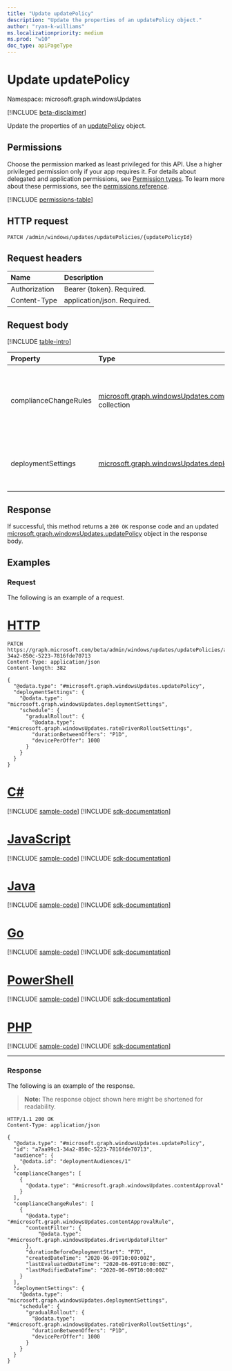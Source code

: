```yaml
---
title: "Update updatePolicy"
description: "Update the properties of an updatePolicy object."
author: "ryan-k-williams"
ms.localizationpriority: medium
ms.prod: "w10"
doc_type: apiPageType
---
```


# Update updatePolicy
Namespace: microsoft.graph.windowsUpdates

[!INCLUDE [beta-disclaimer](../../includes/beta-disclaimer.md)]

Update the properties of an [updatePolicy](../resources/windowsupdates-updatepolicy.md) object.

## Permissions
Choose the permission marked as least privileged for this API. Use a higher privileged permission only if your app requires it. For details about delegated and application permissions, see [Permission types](/graph/permissions-overview#permission-types). To learn more about these permissions, see the [permissions reference](/graph/permissions-reference).

<!-- { "blockType": "permissions", "name": "windowsupdates_updatepolicy_update" } -->
[!INCLUDE [permissions-table](../includes/permissions/windowsupdates-updatepolicy-update-permissions.md)]

## HTTP request

<!-- {
  "blockType": "ignored"
}
-->
``` http
PATCH /admin/windows/updates/updatePolicies/{updatePolicyId}
```

## Request headers
|Name|Description|
|:---|:---|
|Authorization|Bearer {token}. Required.|
|Content-Type|application/json. Required.|

## Request body

[!INCLUDE [table-intro](../../includes/update-property-table-intro.md)]

|Property|Type|Description|
|:---|:---|:---|
|complianceChangeRules|[microsoft.graph.windowsUpdates.complianceChangeRule](../resources/windowsupdates-compliancechangerule.md) collection|Rules for governing the automatic creation of compliance changes. Optional.|
|deploymentSettings|[microsoft.graph.windowsUpdates.deploymentSettings](../resources/windowsupdates-deploymentsettings.md)|Settings for governing how to deploy **content**. Optional.|

## Response

If successful, this method returns a `200 OK` response code and an updated [microsoft.graph.windowsUpdates.updatePolicy](../resources/windowsupdates-updatepolicy.md) object in the response body.

## Examples

### Request
The following is an example of a request.
# [HTTP](#tab/http)
<!-- {
  "blockType": "request",
  "name": "update_updatepolicy",
  "@odata.type": "microsoft.graph.windowsUpdates.updatePolicy"
}
-->
``` http
PATCH https://graph.microsoft.com/beta/admin/windows/updates/updatePolicies/a7aa99c1-34a2-850c-5223-7816fde70713
Content-Type: application/json
Content-length: 382

{
  "@odata.type": "#microsoft.graph.windowsUpdates.updatePolicy",
  "deploymentSettings": {
    "@odata.type": "microsoft.graph.windowsUpdates.deploymentSettings",
    "schedule": {
      "gradualRollout": {
        "@odata.type": "#microsoft.graph.windowsUpdates.rateDrivenRolloutSettings",
        "durationBetweenOffers": "P1D",
        "devicePerOffer": 1000
      }
    }
  }
}
```

# [C#](#tab/csharp)
[!INCLUDE [sample-code](../includes/snippets/csharp/update-updatepolicy-csharp-snippets.md)]
[!INCLUDE [sdk-documentation](../includes/snippets/snippets-sdk-documentation-link.md)]

# [JavaScript](#tab/javascript)
[!INCLUDE [sample-code](../includes/snippets/javascript/update-updatepolicy-javascript-snippets.md)]
[!INCLUDE [sdk-documentation](../includes/snippets/snippets-sdk-documentation-link.md)]

# [Java](#tab/java)
[!INCLUDE [sample-code](../includes/snippets/java/update-updatepolicy-java-snippets.md)]
[!INCLUDE [sdk-documentation](../includes/snippets/snippets-sdk-documentation-link.md)]

# [Go](#tab/go)
[!INCLUDE [sample-code](../includes/snippets/go/update-updatepolicy-go-snippets.md)]
[!INCLUDE [sdk-documentation](../includes/snippets/snippets-sdk-documentation-link.md)]

# [PowerShell](#tab/powershell)
[!INCLUDE [sample-code](../includes/snippets/powershell/update-updatepolicy-powershell-snippets.md)]
[!INCLUDE [sdk-documentation](../includes/snippets/snippets-sdk-documentation-link.md)]

# [PHP](#tab/php)
[!INCLUDE [sample-code](../includes/snippets/php/update-updatepolicy-php-snippets.md)]
[!INCLUDE [sdk-documentation](../includes/snippets/snippets-sdk-documentation-link.md)]

---

### Response
The following is an example of the response.
>**Note:** The response object shown here might be shortened for readability.
<!-- {
  "blockType": "response",
  "truncated": true,
  "@odata.type": "microsoft.graph.windowsUpdates.updatePolicy"
}
-->
``` http
HTTP/1.1 200 OK
Content-Type: application/json

{
  "@odata.type": "#microsoft.graph.windowsUpdates.updatePolicy",
  "id": "a7aa99c1-34a2-850c-5223-7816fde70713",
  "audience": {
    "@odata.id": "deploymentAudiences/1"
  },
  "complianceChanges": [
    {
      "@odata.type": "#microsoft.graph.windowsUpdates.contentApproval"
    }
  ],
  "complianceChangeRules": [
    {
      "@odata.type": "#microsoft.graph.windowsUpdates.contentApprovalRule",
      "contentFilter": {
          "@odata.type": "#microsoft.graph.windowsUpdates.driverUpdateFilter"
      },
      "durationBeforeDeploymentStart": "P7D",
      "createdDateTime": "2020-06-09T10:00:00Z",
      "lastEvaluatedDateTime": "2020-06-09T10:00:00Z",
      "lastModifiedDateTime": "2020-06-09T10:00:00Z"
    }
  ],
  "deploymentSettings": {
    "@odata.type": "microsoft.graph.windowsUpdates.deploymentSettings",
    "schedule": {
      "gradualRollout": {
        "@odata.type": "#microsoft.graph.windowsUpdates.rateDrivenRolloutSettings",
        "durationBetweenOffers": "P1D",
        "devicePerOffer": 1000
      }
    }
  }
}
```
